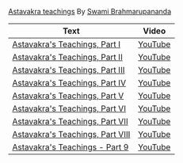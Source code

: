
 [Astavakra teachings](https://en.wikipedia.org/wiki/Ashtavakra) By [Swami Brahmarupananda](https://vedantanc.org/2013/07/27/swami-brahmarupananda/) 

<!--table_content-->

<!--table_content--><!--table_content--><table style="width:100%" id="j_table"><thead><tr><th>Text</th><th>Video</th></tr></thead><tr><td><a href="./Video-0 " target="_black"> Astavakra's Teachings, Part I</a></td><td><a href="https://www.youtube.com/watch?v=vxUGO9dtkwI " target="_black"> YouTube</a></td></tr><tr><td><a href="./Video-1 " target="_black"> Astavakra's Teachings, Part II</a></td><td><a href="https://www.youtube.com/watch?v=znuvzumhOrs " target="_black"> YouTube</a></td></tr><tr><td><a href="./Video-2 " target="_black"> Astavakra's Teachings, Part III</a></td><td><a href="https://www.youtube.com/watch?v=tEFIFSjYf1Q " target="_black"> YouTube</a></td></tr><tr><td><a href="./Video-3 " target="_black"> Astavakra's Teachings, Part IV</a></td><td><a href="https://www.youtube.com/watch?v=lgZbqzqOyPk " target="_black"> YouTube</a></td></tr><tr><td><a href="./Video-4 " target="_black"> Astavakra's Teachings, Part V</a></td><td><a href="https://www.youtube.com/watch?v=tBNrOxWqkqo " target="_black"> YouTube</a></td></tr><tr><td><a href="./Video-5 " target="_black"> Astavakra's Teachings, Part VI</a></td><td><a href="https://www.youtube.com/watch?v=bGyToVkeI7k " target="_black"> YouTube</a></td></tr><tr><td><a href="./Video-6 " target="_black"> Astavakra's Teachings, Part VII</a></td><td><a href="https://www.youtube.com/watch?v=wBqSGDas6lo " target="_black"> YouTube</a></td></tr><tr><td><a href="./Video-7 " target="_black"> Astavakra's Teachings, Part VIII</a></td><td><a href="https://www.youtube.com/watch?v=SEkJs_zLz4w " target="_black"> YouTube</a></td></tr><tr><td><a href="./Video-8 " target="_black"> Astavakra's Teachings - Part 9</a></td><td><a href="https://www.youtube.com/watch?v=BH3r1TxP-zA " target="_black"> YouTube</a></td></tr></table>